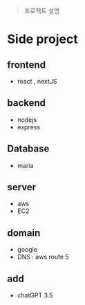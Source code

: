 > 프로젝트 설명


# Side project 

## frontend
- react , nextJS

## backend
- nodejs
- express

## Database
- maria

## server
- aws
- EC2

## domain
- google
- DNS : aws route 5

## add
- chatGPT 3.5
